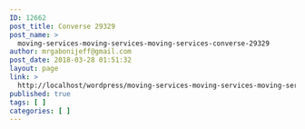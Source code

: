 ```yaml
---
ID: 12662
post_title: Converse 29329
post_name: >
  moving-services-moving-services-moving-services-converse-29329
author: mrgabonijeff@gmail.com
post_date: 2018-03-28 01:51:32
layout: page
link: >
  http://localhost/wordpress/moving-services-moving-services-moving-services-converse-29329/
published: true
tags: [ ]
categories: [ ]
---
```

